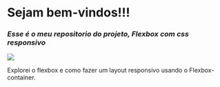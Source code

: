 <!--
# Flexbox_CSS_Responsivo
Explorei o flexbox e como fazer um layout responsivo usando o Flexbox-container.
-->

<h1> 
  Sejam bem-vindos!!!
</h1>
<h3>
  <em>
  Esse é o meu repositorio do projeto, 
  <strong> Flexbox com css responsivo </strong>
  </em>
</h3>  

![](https://github.com/Diegojfsr/Flexbox_CSS_Responsivo/blob/main/Img/Captura%20de%20tela%202023-03-26%20110521.png)

Explorei o flexbox e como fazer um layout responsivo usando o Flexbox-container.


